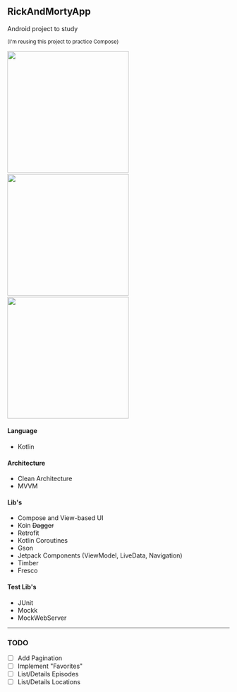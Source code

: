## RickAndMortyApp

Android project to study

<sup> (I'm reusing this project to practice Compose) </sup>

  <img src="https://raw.githubusercontent.com/vitorOta/RickAndMortyApp/master/screenshot1.png" width="275"> &nbsp;&nbsp;&nbsp; <img src="https://raw.githubusercontent.com/vitorOta/RickAndMortyApp/master/screenshot2.png" width="275"> &nbsp;&nbsp;&nbsp; <img src="https://raw.githubusercontent.com/vitorOta/RickAndMortyApp/master/screenshot3.png" width="275">

#### Language
 - Kotlin
 
#### Architecture
- Clean Architecture
- MVVM

#### Lib's
- Compose and View-based UI
- Koin ~~Dagger~~
- Retrofit
- Kotlin Coroutines
- Gson
- Jetpack Components (ViewModel, LiveData, Navigation)
- Timber
- Fresco

#### Test Lib's
- JUnit
- Mockk
- MockWebServer


<hr/>

### TODO
- [ ] Add Pagination
- [ ] Implement "Favorites"
- [ ] List/Details Episodes
- [ ] List/Details Locations
